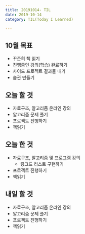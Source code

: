 ```yaml
---
title: 20191014- TIL
date: 2019-10-14
category: TIL(Today I Learned)

---
```


## 10월 목표

- 꾸준히 책 읽기
- 진행중인 강의(학습) 완료하기
- 사이드 프로젝트 결과물 내기
- 습관 만들기

## 오늘 할 것

- 자료구조, 알고리즘 온라인 강의
- 알고리즘 문제 풀기
- 프로젝트 진행하기
- 책읽기

## 오늘 한 것

- 자료구조, 알고리즘 및 프로그램 강의
  - 링크드 리스트 구현하기
- 프로젝트 진행하기
- 책읽기


## 내일 할 것
  
- 자료구조, 알고리즘 온라인 강의
- 알고리즘 문제 풀기
- 프로젝트 진행하기
- 책읽기

